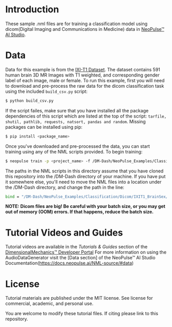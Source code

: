 # Introduction
These sample .nml files are for training a classification model using dicom(Digital Imaging and Communications in Medicine) data in [NeoPulse™ AI Studio](https://aws.amazon.com/marketplace/pp/B074NDG36S/ref=vdr_rf).

# Data
Data for this example is from the [IXI-T1 Dataset](http://biomedic.doc.ic.ac.uk/brain-development/downloads/IXI/IXI-T1.tar). The dataset contains 591 human brain 3D MR Images with T1 weighted, and corresponding gender label of each image, male or female.
To run this example, first you will need to download and pre-process the raw data for the dicom classification task using the included ```build_csv.py``` script:

```bash
$ python build_csv.py
```

If the script failes, make sure that you have installed all the package dependencies of this script which are listed at the top of the script:
`tarfile, shutil, pathlib, requests, natsort, pandas and random`. Missing packages can be installed using pip:

```bash
$ pip install <package_name>
```

Once you've downloaded and pre-processed the data, you can start training using any of the NML scripts provided. To begin training:
```bash
$ neopulse train -p <project_name> -f /DM-Dash/NeoPulse_Examples/Classification/Dicom/IXIT1_BrainSex/dicom_sex.nml
```
The paths in the NML scripts in this directory assume that you have cloned this repository into the /DM-Dash directory of your machine. If you have put it somewhere else, you'll need to move the NML files into a location under the /DM-Dash directory, and change the path in the line:
```bash
bind = "/DM-Dash/NeoPulse_Examples/Classification/Dicom/IXIT1_BrainSex/training_data.csv" ;
```

<b>NOTE: Dicom files are big! Be careful with your batch size, or you may get out of memory (OOM) errors. If that happens, reduce the batch size.</b>

# Tutorial Videos and Guides
Tutorial videos are available in the *Tutorials & Guides* section of the [DimensionalMechanics™ Developer Portal](https://dimensionalmechanics.com/ai-developer-portal)
For more information on using the AudioDataGenerator visit the [Data section] of the NeoPulse™ AI Studio Documentation(https://docs.neopulse.ai/NML-source/#data)


# License
Tutorial materials are published under the MIT license. See license for commercial, academic, and personal use.

You are welcome to modify these tutorial files. If citing please link to this repository.
